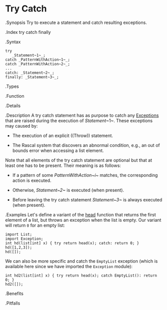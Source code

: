 # Try Catch

.Synopsis
Try to execute a statement and catch resulting exceptions.

.Index
try catch finally

.Syntax
```rascal
try
   _Statement~1~_;
catch _PatternWithAction~1~_;
catch _PatternWithAction~2~_;
...
catch: _Statement~2~_;
finally: _Statement~3~_;
```

.Types

.Function

.Details

.Description
A try catch statement has as purpose to catch any [Exceptions]((Library:Exception)) that are raised 
during the execution of _Statement_~1~.
These exceptions may caused by:

*  The execution of an explicit ((Throw)) statement.

*  The Rascal system that discovers an abnormal condition, e.g., an out of bounds error when accessing a list element.


Note that all elements of the try catch statement are optional but that at least one has to be present. 
Their meaning is as follows:

*  If a pattern of some _PatternWithAction~i~_ matches, the corresponding action is executed.

*  Otherwise, _Statement~2~_ is executed (when present).

*  Before leaving the try catch statement _Statement~3~_ is always executed (when present).

.Examples
Let's define a variant of the [head]((Library:List-head)) function that returns the first element of a list,
but throws an exception when the list is empty. Our variant will return `0` for an empty list:
```rascal-shell
import List;
import Exception;
int hd(list[int] x) { try return head(x); catch: return 0; }
hd([1,2,3]);
hd([]);
```
We can also be more specific and catch the `EmptyList` exception
(which is available here since we have imported the `Exception` module):
```rascal-shell,continue
int hd2(list[int] x) { try return head(x); catch EmptyList(): return 0; }
hd2([]);
```


.Benefits

.Pitfalls

